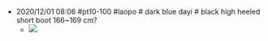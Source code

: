 - 2020/12/01 08:06 #pt10-100 #laopo # dark blue dayi # black high heeled short boot   166~169 cm?
    - ![](https://firebasestorage.googleapis.com/v0/b/firescript-577a2.appspot.com/o/imgs%2Fapp%2FXELiu-NovaKG%2FuPh0JeBOTh.jpg?alt=media&token=814484a8-40f4-4d7d-b941-c1d126fba99b)
